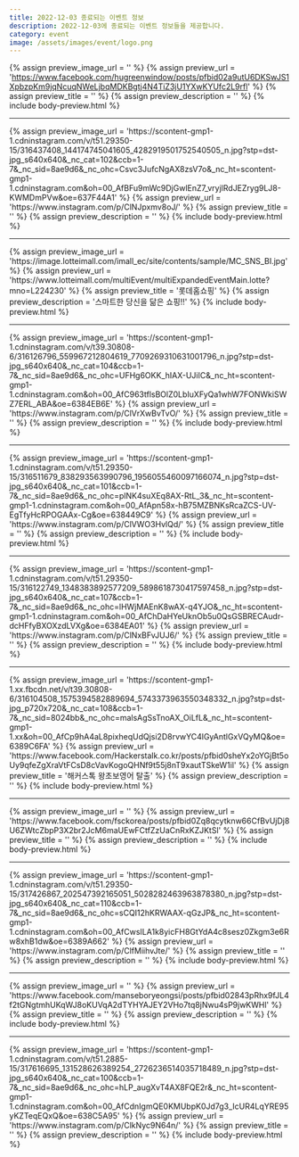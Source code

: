 ```yaml
---
title: 2022-12-03 종료되는 이벤트 정보
description: 2022-12-03에 종료되는 이벤트 정보들을 제공합니다.
category: event
image: /assets/images/event/logo.png
---
```

{% assign preview_image_url = '' %}
{% assign preview_url = 'https://www.facebook.com/hugreenwindow/posts/pfbid02a9utU6DKSwJS1XpbzpKm9jqNcuqNWeLjbqMDKBgtj4N4TiZ3jU1YXwKYUfc2L9rfl' %}
{% assign preview_title = '' %}
{% assign preview_description = '' %}
{% include body-preview.html %}
<hr>{% assign preview_image_url = 'https://scontent-gmp1-1.cdninstagram.com/v/t51.29350-15/316437408_144174745041605_4282919501752540505_n.jpg?stp=dst-jpg_s640x640&amp;_nc_cat=102&amp;ccb=1-7&amp;_nc_sid=8ae9d6&amp;_nc_ohc=Csvc3JufcNgAX8zsV7o&amp;_nc_ht=scontent-gmp1-1.cdninstagram.com&amp;oh=00_AfBFu9mWc9DjGwlEnZ7_vryjlRdJEZryg9LJ8-KWMDmPVw&amp;oe=637F44A1' %}
{% assign preview_url = 'https://www.instagram.com/p/ClNJpxmv8oJ/' %}
{% assign preview_title = '' %}
{% assign preview_description = '' %}
{% include body-preview.html %}
<hr>{% assign preview_image_url = 'https://image.lotteimall.com/imall_ec/site/contents/sample/MC_SNS_BI.jpg' %}
{% assign preview_url = 'https://www.lotteimall.com/multiEvent/multiExpandedEventMain.lotte?mno=L224230' %}
{% assign preview_title = '롯데홈쇼핑' %}
{% assign preview_description = '스마트한 당신을 닮은 쇼핑!!' %}
{% include body-preview.html %}
<hr>{% assign preview_image_url = 'https://scontent-gmp1-1.cdninstagram.com/v/t39.30808-6/316126796_559967212804619_7709269310631001796_n.jpg?stp=dst-jpg_s640x640&amp;_nc_cat=104&amp;ccb=1-7&amp;_nc_sid=8ae9d6&amp;_nc_ohc=UFHg6OKK_hIAX-UJiIC&amp;_nc_ht=scontent-gmp1-1.cdninstagram.com&amp;oh=00_AfC963tflsBOlZ0LbIuXFyQa1whW7FONWkiSWZ7ERL_ABA&amp;oe=6384EB6E' %}
{% assign preview_url = 'https://www.instagram.com/p/ClVrXwBvTvO/' %}
{% assign preview_title = '' %}
{% assign preview_description = '' %}
{% include body-preview.html %}
<hr>{% assign preview_image_url = 'https://scontent-gmp1-1.cdninstagram.com/v/t51.29350-15/316511679_838293563990796_1956055460097166074_n.jpg?stp=dst-jpg_s640x640&amp;_nc_cat=101&amp;ccb=1-7&amp;_nc_sid=8ae9d6&amp;_nc_ohc=plNK4suXEq8AX-RtL_3&amp;_nc_ht=scontent-gmp1-1.cdninstagram.com&amp;oh=00_AfApn58x-hB75MZBNKsRcaZCS-UV-EgTfyHcRPOGAAx-Cg&amp;oe=638449C9' %}
{% assign preview_url = 'https://www.instagram.com/p/ClVWO3HvlQd/' %}
{% assign preview_title = '' %}
{% assign preview_description = '' %}
{% include body-preview.html %}
<hr>{% assign preview_image_url = 'https://scontent-gmp1-1.cdninstagram.com/v/t51.29350-15/316122749_1348383892577209_5898618730417597458_n.jpg?stp=dst-jpg_s640x640&amp;_nc_cat=107&amp;ccb=1-7&amp;_nc_sid=8ae9d6&amp;_nc_ohc=lHWjMAEnK8wAX-q4YJO&amp;_nc_ht=scontent-gmp1-1.cdninstagram.com&amp;oh=00_AfChDaHYeUknOb5u0QsGSBRECAudr-dcHFfyBXOXzdLVXg&amp;oe=6384EA01' %}
{% assign preview_url = 'https://www.instagram.com/p/ClNxBFvJUJ6/' %}
{% assign preview_title = '' %}
{% assign preview_description = '' %}
{% include body-preview.html %}
<hr>{% assign preview_image_url = 'https://scontent-gmp1-1.xx.fbcdn.net/v/t39.30808-6/316104508_1575394582889694_5743373963550348332_n.jpg?stp=dst-jpg_p720x720&amp;_nc_cat=108&amp;ccb=1-7&amp;_nc_sid=8024bb&amp;_nc_ohc=malsAgSsTnoAX_OiLfL&amp;_nc_ht=scontent-gmp1-1.xx&amp;oh=00_AfCp9hA4aL8pixheqUdQjsi2D8rvwYC4lGyAntlGxVQyMQ&amp;oe=6389C6FA' %}
{% assign preview_url = 'https://www.facebook.com/Hackerstalk.co.kr/posts/pfbid0sheYx2oYGjBt5oUy9qfeZgXraVtFCsD8cVavKogoQHNf9t55j8nT9xautTSkeW1il' %}
{% assign preview_title = '&#xd574;&#xcee4;&#xc2a4;&#xd1a1; &#xc655;&#xcd08;&#xbcf4;&#xc601;&#xc5b4; &#xd0c8;&#xcd9c;' %}
{% assign preview_description = '' %}
{% include body-preview.html %}
<hr>{% assign preview_image_url = '' %}
{% assign preview_url = 'https://www.facebook.com/fsckorea/posts/pfbid0Zq8qcytknw66CfBvUjDj8U6ZWtcZbpP3X2br2JcM6maUEwFCtfZzUaCnRxKZJKtSl' %}
{% assign preview_title = '' %}
{% assign preview_description = '' %}
{% include body-preview.html %}
<hr>{% assign preview_image_url = 'https://scontent-gmp1-1.cdninstagram.com/v/t51.29350-15/317426867_202547392165051_5028282463963878380_n.jpg?stp=dst-jpg_s640x640&amp;_nc_cat=110&amp;ccb=1-7&amp;_nc_sid=8ae9d6&amp;_nc_ohc=sCQI12hKRWAAX-qGzJP&amp;_nc_ht=scontent-gmp1-1.cdninstagram.com&amp;oh=00_AfCwsILA1k8yicFH8GtYdA4c8sesz0Zkgm3e6Rw8xhB1dw&amp;oe=6389A662' %}
{% assign preview_url = 'https://www.instagram.com/p/ClfMiihvJte/' %}
{% assign preview_title = '' %}
{% assign preview_description = '' %}
{% include body-preview.html %}
<hr>{% assign preview_image_url = '' %}
{% assign preview_url = 'https://www.facebook.com/manseboryeongsi/posts/pfbid02843pRhx9fJL4f2tGNgtmhUKqWJ8oKUVqA2dTYHYAJEY2VHo7tq8jNwu4sP9jwKWHl' %}
{% assign preview_title = '' %}
{% assign preview_description = '' %}
{% include body-preview.html %}
<hr>{% assign preview_image_url = 'https://scontent-gmp1-1.cdninstagram.com/v/t51.2885-15/317616695_131528626389254_2726236514035718489_n.jpg?stp=dst-jpg_s640x640&amp;_nc_cat=100&amp;ccb=1-7&amp;_nc_sid=8ae9d6&amp;_nc_ohc=hLP_augXvT4AX8FQE2r&amp;_nc_ht=scontent-gmp1-1.cdninstagram.com&amp;oh=00_AfCdnIgmQE0KMUbpK0Jd7g3_IcUR4LqYRE95yKZTeqEQxQ&amp;oe=638C5A95' %}
{% assign preview_url = 'https://www.instagram.com/p/ClkNyc9N64n/' %}
{% assign preview_title = '' %}
{% assign preview_description = '' %}
{% include body-preview.html %}